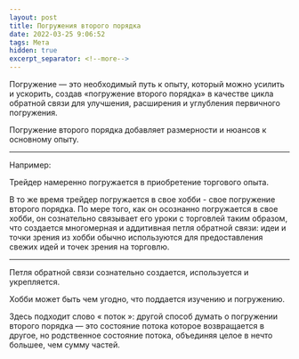 ```yaml
---
layout: post
title: Погружения второго порядка
date: 2022-03-25 9:06:52
tags: Мета
hidden: true
excerpt_separator: <!--more-->
---
```


Погружение — это необходимый путь к опыту, который можно усилить и ускорить, создав «погружение второго порядка» в качестве цикла обратной связи для улучшения, расширения и углубления первичного погружения.

Погружение второго порядка добавляет размерности и нюансов к основному опыту.


-----------
Например:

Трейдер намеренно погружается в приобретение торгового опыта.

В то же время трейдер погружается в свое хобби - свое погружение второго порядка. По мере того, как он осознанно погружается в свое хобби, он сознательно связывает его уроки с торговлей таким образом, что создается многомерная и аддитивная петля обратной связи: идеи и точки зрения из хобби обычно используются для предоставления свежих идей и точек зрения на торговлю.

-------------

Петля обратной связи сознательно создается, используется и укрепляется.

Хобби может быть чем угодно, что поддается изучению и погружению.

Здесь подходит слово « поток »: другой способ думать о погружении второго порядка — это состояние потока
которое возвращается в другое, но родственное состояние потока, объединяя целое в нечто большее, чем сумму частей.

<!--more-->
